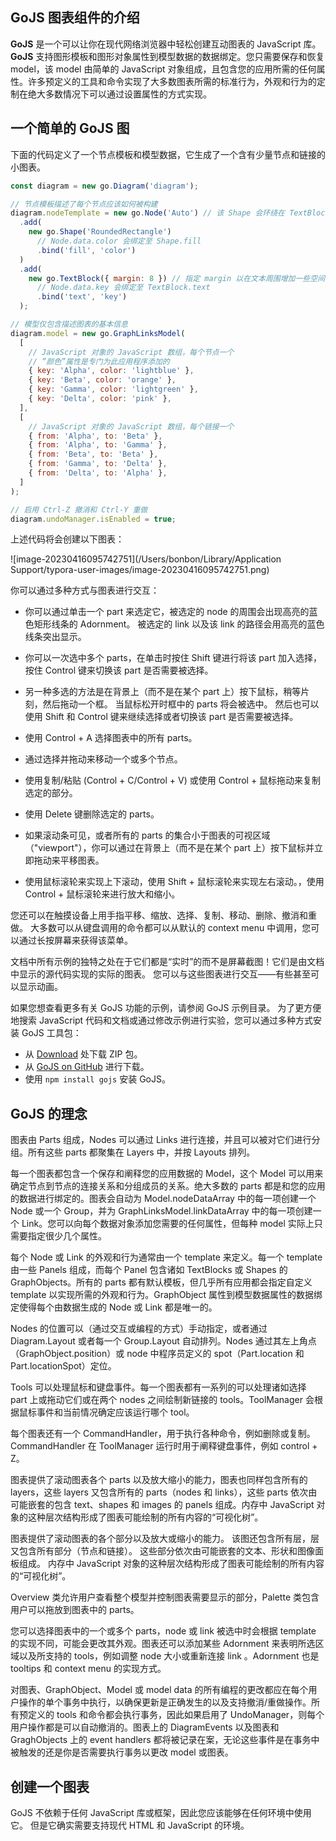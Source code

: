 ## GoJS 图表组件的介绍

**GoJS** 是一个可以让你在现代网络浏览器中轻松创建互动图表的 JavaScript 库。**GoJS** 支持图形模板和图形对象属性到模型数据的数据绑定。您只需要保存和恢复 model，该 model 由简单的 JavaScript 对象组成，且包含您的应用所需的任何属性。许多预定义的工具和命令实现了大多数图表所需的标准行为，外观和行为的定制在绝大多数情况下可以通过设置属性的方式实现。

## 一个简单的 GoJS 图

下面的代码定义了一个节点模板和模型数据，它生成了一个含有少量节点和链接的小图表。

```javascript
const diagram = new go.Diagram('diagram');

// 节点模板描述了每个节点应该如何被构建
diagram.nodeTemplate = new go.Node('Auto') // 该 Shape 会环绕在 TextBlock 四周
  .add(
    new go.Shape('RoundedRectangle')
      // Node.data.color 会绑定至 Shape.fill
      .bind('fill', 'color')
  )
  .add(
    new go.TextBlock({ margin: 8 }) // 指定 margin 以在文本周围增加一些空间
      // Node.data.key 会绑定至 TextBlock.text
      .bind('text', 'key')
  );

// 模型仅包含描述图表的基本信息
diagram.model = new go.GraphLinksModel(
  [
    // JavaScript 对象的 JavaScript 数组，每个节点一个
    // ”颜色”属性是专门为此应用程序添加的
    { key: 'Alpha', color: 'lightblue' },
    { key: 'Beta', color: 'orange' },
    { key: 'Gamma', color: 'lightgreen' },
    { key: 'Delta', color: 'pink' },
  ],
  [
    // JavaScript 对象的 JavaScript 数组，每个链接一个
    { from: 'Alpha', to: 'Beta' },
    { from: 'Alpha', to: 'Gamma' },
    { from: 'Beta', to: 'Beta' },
    { from: 'Gamma', to: 'Delta' },
    { from: 'Delta', to: 'Alpha' },
  ]
);

// 启用 Ctrl-Z 撤消和 Ctrl-Y 重做
diagram.undoManager.isEnabled = true;
```

上述代码将会创建以下图表：

![image-20230416095742751](/Users/bonbon/Library/Application Support/typora-user-images/image-20230416095742751.png)

你可以通过多种方式与图表进行交互：

- 你可以通过单击一个 part 来选定它，被选定的 node 的周围会出现高亮的蓝色矩形线条的 Adornment。 被选定的 link 以及该 link 的路径会用高亮的蓝色线条突出显示。

- 你可以一次选中多个 parts，在单击时按住 Shift 键进行将该 part 加入选择，按住 Control 键来切换该 part 是否需要被选择。
- 另一种多选的方法是在背景上（而不是在某个 part 上）按下鼠标，稍等片刻，然后拖动一个框。 当鼠标松开时框中的 parts 将会被选中。 然后也可以使用 Shift 和 Control 键来继续选择或者切换该 part 是否需要被选择。
- 使用 Control + A 选择图表中的所有 parts。
- 通过选择并拖动来移动一个或多个节点。
- 使用复制/粘贴 (Control + C/Control + V) 或使用 Control + 鼠标拖动来复制选定的部分。
- 使用 Delete 键删除选定的 parts。
- 如果滚动条可见，或者所有的 parts 的集合小于图表的可视区域（"viewport"），你可以通过在背景上（而不是在某个 part 上）按下鼠标并立即拖动来平移图表。
- 使用鼠标滚轮来实现上下滚动，使用 Shift + 鼠标滚轮来实现左右滚动。，使用 Control + 鼠标滚轮来进行放大和缩小。

您还可以在触摸设备上用手指平移、缩放、选择、复制、移动、删除、撤消和重做。 大多数可以从键盘调用的命令都可以从默认的 context menu 中调用，您可以通过长按屏幕来获得该菜单。

文档中所有示例的独特之处在于它们都是“实时”的而不是屏幕截图！它们是由文档中显示的源代码实现的实际的图表。 您可以与这些图表进行交互——有些甚至可以显示动画。

如果您想查看更多有关 GoJS 功能的示例，请参阅 GoJS 示例目录。 为了更方便地搜索 JavaScript 代码和文档或通过修改示例进行实验，您可以通过多种方式安装 GoJS 工具包：

- 从 [Download](https://gojs.net/latest/download.html) 处下载 ZIP 包。
- 从 [GoJS on GitHub](https://github.com/NorthwoodsSoftware/GoJS) 进行下载。
- 使用 `npm install gojs` 安装 GoJS。

## GoJS 的理念

图表由 Parts 组成，Nodes 可以通过 Links 进行连接，并且可以被对它们进行分组。所有这些 parts 都聚集在 Layers 中，并按 Layouts 排列。

每一个图表都包含一个保存和阐释您的应用数据的 Model，这个 Model 可以用来确定节点到节点的连接关系和分组成员的关系。绝大多数的 parts 都是和您的应用的数据进行绑定的。图表会自动为 Model.nodeDataArray 中的每一项创建一个 Node 或一个 Group，并为 GraphLinksModel.linkDataArray 中的每一项创建一个 Link。您可以向每个数据对象添加您需要的任何属性，但每种 model 实际上只需要指定很少几个属性。

每个 Node 或 Link 的外观和行为通常由一个 template 来定义。每一个 template 由一些 Panels 组成，而每个 Panel 包含诸如 TextBlocks 或 Shapes 的 GraphObjects。所有的 parts 都有默认模板，但几乎所有应用都会指定自定义 template 以实现所需的外观和行为。GraphObject 属性到模型数据属性的数据绑定使得每个由数据生成的 Node 或 Link 都是唯一的。

Nodes 的位置可以（通过交互或编程的方式）手动指定，或者通过 Diagram.Layout 或者每一个 Group.Layout 自动排列。Nodes 通过其左上角点（GraphObject.position）或 node 中程序员定义的 spot（Part.location 和 Part.locationSpot）定位。

Tools 可以处理鼠标和键盘事件。每一个图表都有一系列的可以处理诸如选择 part 上或拖动它们或在两个 nodes 之间绘制新链接的 tools。ToolManager 会根据鼠标事件和当前情况确定应该运行哪个 tool。

每个图表还有一个 CommandHandler，用于执行各种命令，例如删除或复制。 CommandHandler 在 ToolManager 运行时用于阐释键盘事件，例如 control + Z。

图表提供了滚动图表各个 parts 以及放大缩小的能力，图表也同样包含所有的 layers，这些 layers 又包含所有的 parts（nodes 和 links），这些 parts 依次由可能嵌套的包含 text、shapes 和 images 的 panels 组成。内存中 JavaScript 对象的这种层次结构形成了图表可能绘制的所有内容的“可视化树”。

图表提供了滚动图表的各个部分以及放大或缩小的能力。 该图还包含所有层，层又包含所有部分（节点和链接）。 这些部分依次由可能嵌套的文本、形状和图像面板组成。 内存中 JavaScript 对象的这种层次结构形成了图表可能绘制的所有内容的“可视化树”。

Overview 类允许用户查看整个模型并控制图表需要显示的部分，Palette 类包含用户可以拖放到图表中的 parts。

您可以选择图表中的一个或多个 parts，node 或 link 被选中时会根据 template 的实现不同，可能会更改其外观。图表还可以添加某些 Adornment 来表明所选区域以及所支持的 tools，例如调整 node 大小或重新连接 link 。Adornment 也是 tooltips 和 context menu 的实现方式。

对图表、GraphObject、Model 或 model data 的所有编程的更改都应在每个用户操作的单个事务中执行，以确保更新是正确发生的以及支持撤消/重做操作。所有预定义的 tools 和命令都会执行事务，因此如果启用了 UndoManager，则每个用户操作都是可以自动撤消的。图表上的 DiagramEvents 以及图表和 GraghObjects 上的 event handlers 都将被记录在案，无论这些事件是在事务中被触发的还是你是否需要执行事务以更改 model 或图表。

## 创建一个图表

GoJS 不依赖于任何 JavaScript 库或框架，因此您应该能够在任何环境中使用它。 但是它确实需要支持现代 HTML 和 JavaScript 的环境。
